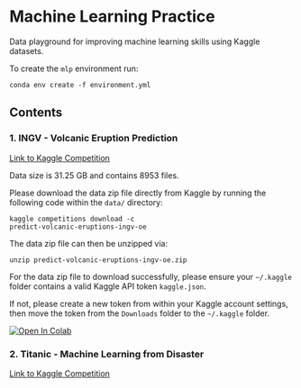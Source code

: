 # Machine Learning Practice

Data playground for improving machine learning skills using Kaggle datasets.

To create the <code>mlp</code> environment run:

<code>conda env create -f environment.yml</code>

## Contents
### 1. INGV - Volcanic Eruption Prediction
<a href="https://www.kaggle.com/competitions/predict-volcanic-eruptions-ingv-oe/">Link to Kaggle Competition</a>

Data size is 31.25 GB and contains 8953 files.

Please download the data zip file directly from Kaggle by running the following code within the <code>data/</code> directory:

<code>kaggle competitions download -c predict-volcanic-eruptions-ingv-oe</code> 

The data zip file can then be unzipped via:

<code>unzip predict-volcanic-eruptions-ingv-oe.zip</code>

For the data zip file to download successfully, please ensure your <code>~/.kaggle</code> folder contains a valid Kaggle API token <code>kaggle.json</code>.

If not, please create a new token from within your Kaggle account settings, then move the token from the <code>Downloads</code> folder to the <code>~/.kaggle</code> folder.

[![Open In Colab](https://colab.research.google.com/assets/colab-badge.svg)](https://colab.research.google.com/github/gems-hcl4517/Machine_Learning_Practice/blob/main/INGV_Volcanic_Eruption_Prediction/model.ipynb)<br>

### 2. Titanic - Machine Learning from Disaster
<a href="https://www.kaggle.com/competitions/titanic">Link to Kaggle Competition</a>
